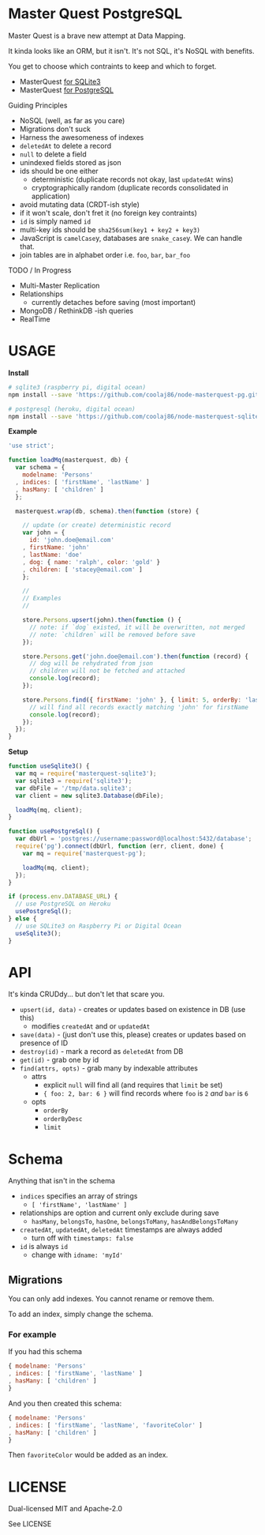 Master Quest PostgreSQL
============

Master Quest is a brave new attempt at Data Mapping.

It kinda looks like an ORM, but it isn't. It's not SQL, it's NoSQL with benefits.

You get to choose which contraints to keep and which to forget.

* MasterQuest [for SQLite3](https://github.com/coolaj86/node-masterquest-sqlite3)
* MasterQuest [for PostgreSQL](https://github.com/coolaj86/node-masterquest-pg)

Guiding Principles

* NoSQL (well, as far as you care)
* Migrations don't suck
* Harness the awesomeness of indexes
* `deletedAt` to delete a record
* `null` to delete a field
* unindexed fields stored as json
* ids should be one either
  * deterministic (duplicate records not okay, last `updatedAt` wins)
  * cryptographically random (duplicate records consolidated in application)
* avoid mutating data (CRDT-ish style)
* if it won't scale, don't fret it (no foreign key contraints)
* `id` is simply named `id`
* multi-key ids should be `sha256sum(key1 + key2 + key3)`
* JavaScript is `camelCase`y, databases are `snake_case`y. We can handle that.
* join tables are in alphabet order i.e. `foo`, `bar`, `bar_foo`

TODO / In Progress

* Multi-Master Replication
* Relationships
  * currently detaches before saving (most important)
* MongoDB / RethinkDB -ish queries
* RealTime

USAGE
=====

**Install**

```bash
# sqlite3 (raspberry pi, digital ocean)
npm install --save 'https://github.com/coolaj86/node-masterquest-pg.git'

# postgresql (heroku, digital ocean)
npm install --save 'https://github.com/coolaj86/node-masterquest-sqlite3.git'
```

**Example**
```javascript
'use strict';

function loadMq(masterquest, db) {
  var schema = {
    modelname: 'Persons'
  , indices: [ 'firstName', 'lastName' ]
  , hasMany: [ 'children' ]
  };

  masterquest.wrap(db, schema).then(function (store) {

    // update (or create) deterministic record
    var john = {
      id: 'john.doe@email.com'
    , firstName: 'john'
    , lastName: 'doe'
    , dog: { name: 'ralph', color: 'gold' }
    , children: [ 'stacey@email.com' ]
    };

    //
    // Examples
    //

    store.Persons.upsert(john).then(function () {
      // note: if `dog` existed, it will be overwritten, not merged
      // note: `children` will be removed before save
    });

    store.Persons.get('john.doe@email.com').then(function (record) {
      // dog will be rehydrated from json
      // children will not be fetched and attached
      console.log(record);
    });

    store.Persons.find({ firstName: 'john' }, { limit: 5, orderBy: 'lastName' }).then(function (records) {
      // will find all records exactly matching 'john' for firstName
      console.log(record);
    });
  });
}
```

**Setup**
```javascript
function useSqlite3() {
  var mq = require('masterquest-sqlite3');
  var sqlite3 = require('sqlite3');
  var dbFile = '/tmp/data.sqlite3';
  var client = new sqlite3.Database(dbFile);

  loadMq(mq, client);
}

function usePostgreSql() {
  var dbUrl = 'postgres://username:password@localhost:5432/database';
  require('pg').connect(dbUrl, function (err, client, done) {
    var mq = require('masterquest-pg');

    loadMq(mq, client);
  });
}

if (process.env.DATABASE_URL) {
  // use PostgreSQL on Heroku
  usePostgreSql();
} else {
  // use SQLite3 on Raspberry Pi or Digital Ocean
  useSqlite3();
}
```

API
===

It's kinda CRUDdy... but don't let that scare you.

* `upsert(id, data)` - creates or updates based on existence in DB (use this)
  * modifies `createdAt` and or `updatedAt`
* `save(data)` - (just don't use this, please) creates or updates based on presence of ID
* `destroy(id)` - mark a record as `deletedAt` from DB
* `get(id)` - grab one by id
* `find(attrs, opts)` - grab many by indexable attributes
  * attrs
    * explicit `null` will find all (and requires that `limit` be set)
    * `{ foo: 2, bar: 6 }` will find records where `foo` is `2` *and* `bar` is `6`
  * opts
    * `orderBy`
    * `orderByDesc`
    * `limit`

Schema
======

Anything that isn't in the schema

* `indices` specifies an array of strings
  * `[ 'firstName', 'lastName' ]`
* relationships are option and current only exclude during save
  * `hasMany`, `belongsTo`, `hasOne`, `belongsToMany`, `hasAndBelongsToMany`
* `createdAt`, `updatedAt`, `deletedAt` timestamps are always added
  * turn off with `timestamps: false`
* `id` is always `id`
  * change with `idname: 'myId'`

Migrations
----------

You can only add indexes. You cannot rename or remove them.

To add an index, simply change the schema.

### For example

If you had this schema

```javascript
{ modelname: 'Persons'
, indices: [ 'firstName', 'lastName' ]
, hasMany: [ 'children' ]
}
```

And you then created this schema:

```javascript
{ modelname: 'Persons'
, indices: [ 'firstName', 'lastName', 'favoriteColor' ]
, hasMany: [ 'children' ]
}
```

Then `favoriteColor` would be added as an index.


LICENSE
=======

Dual-licensed MIT and Apache-2.0

See LICENSE
